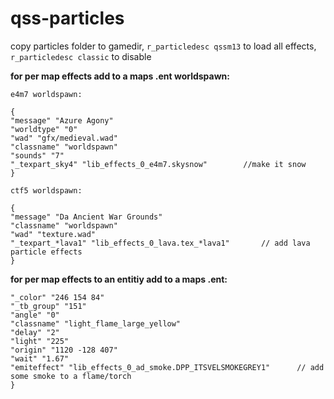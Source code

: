 # qss-particles

copy particles folder to gamedir, `r_particledesc qssm13` to load all effects, `r_particledesc classic` to disable

**for per map effects add to a maps .ent worldspawn:**

```
e4m7 worldspawn:

{
"message" "Azure Agony"
"worldtype" "0"
"wad" "gfx/medieval.wad"
"classname" "worldspawn"
"sounds" "7"
"_texpart_sky4" "lib_effects_0_e4m7.skysnow"        //make it snow
}

ctf5 worldspawn:

{
"message" "Da Ancient War Grounds"
"classname" "worldspawn"
"wad" "texture.wad"
"_texpart_*lava1" "lib_effects_0_lava.tex_*lava1"       // add lava particle effects
}
```

**for per map effects to an entitiy add to a maps .ent:**

```{
"_color" "246 154 84"
"_tb_group" "151"
"angle" "0"
"classname" "light_flame_large_yellow"
"delay" "2"
"light" "225"
"origin" "1120 -128 407"
"wait" "1.67"
"emiteffect" "lib_effects_0_ad_smoke.DPP_ITSVELSMOKEGREY1"      // add some smoke to a flame/torch
}
